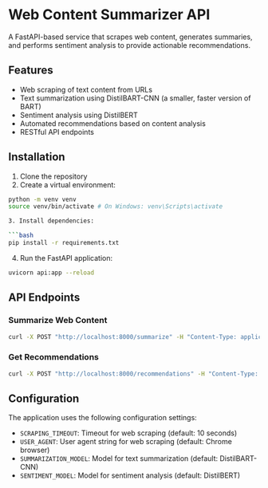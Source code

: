 # Web Content Summarizer API

A FastAPI-based service that scrapes web content, generates summaries, and performs sentiment analysis to provide actionable recommendations.

## Features

- Web scraping of text content from URLs
- Text summarization using DistilBART-CNN (a smaller, faster version of BART)
- Sentiment analysis using DistilBERT
- Automated recommendations based on content analysis
- RESTful API endpoints

## Installation

1. Clone the repository
2. Create a virtual environment:

```bash
python -m venv venv
source venv/bin/activate # On Windows: venv\Scripts\activate

3. Install dependencies:    

```bash
pip install -r requirements.txt
```

4. Run the FastAPI application:

```bash
uvicorn api:app --reload
```

## API Endpoints

### Summarize Web Content

```bash
curl -X POST "http://localhost:8000/summarize" -H "Content-Type: application/json" -d '{"url": "https://www.example.com"}'
```

### Get Recommendations

```bash
curl -X POST "http://localhost:8000/recommendations" -H "Content-Type: application/json" -d '{"url": "https://www.example.com"}'
```

## Configuration

The application uses the following configuration settings:

- `SCRAPING_TIMEOUT`: Timeout for web scraping (default: 10 seconds)
- `USER_AGENT`: User agent string for web scraping (default: Chrome browser)
- `SUMMARIZATION_MODEL`: Model for text summarization (default: DistilBART-CNN)
- `SENTIMENT_MODEL`: Model for sentiment analysis (default: DistilBERT)
